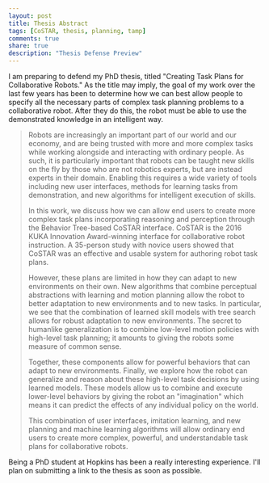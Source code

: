 ```yaml
---
layout: post
title: Thesis Abstract
tags: [CoSTAR, thesis, planning, tamp]
comments: true
share: true
description: "Thesis Defense Preview"
---
```


I am preparing to defend my PhD thesis, titled "Creating Task Plans for Collaborative Robots." As the title may imply, the goal of my work over the last few years has been to determine how we can best allow people to specify all the necessary parts of complex task planning problems to a collaborative robot. After they do this, the robot must be able to use the demonstrated knowledge in an intelligent way.

> Robots are increasingly an important part of our world and our economy, and are being trusted with more and more complex tasks while working alongside and interacting with ordinary people. As such, it is particularly important that robots can be taught new skills on the fly by those who are not robotics experts, but are instead experts in their domain. Enabling this requires a wide variety of tools including new user interfaces, methods for learning tasks from demonstration, and new algorithms for intelligent execution of skills. 
>
> In this work, we discuss how we can allow end users to create more complex task plans incorporating reasoning and perception through the Behavior Tree-based CoSTAR interface. CoSTAR is the 2016 KUKA Innovation Award-winning interface for collaborative robot instruction. A 35-person study with novice users showed that CoSTAR was an effective and usable system for authoring robot task plans. 
>
> However, these plans are limited in how they can adapt to new environments on their own. New algorithms that combine perceptual abstractions with learning and motion planning allow the robot to better adaptation to new environments and to new tasks. In particular, we see that the combination of learned skill models with tree search allows for robust adaptation to new environments. The secret to humanlike generalization is to combine low-level motion policies with high-level task planning; it amounts to giving the robots some measure of common sense. 
>
> Together, these components allow for powerful behaviors that can adapt to new environments. Finally, we explore how the robot can generalize and reason about these high-level task decisions by using learned models. These models allow us to combine and execute lower-level behaviors by giving the robot an "imagination" which means it can predict the effects of any individual policy on the world. 
>
> This combination of user interfaces, imitation learning, and new planning and machine learning algorithms will allow ordinary end users to create more complex, powerful, and understandable task plans for collaborative robots. 

Being a PhD student at Hopkins has been a really interesting experience. I'll plan on submitting a link to the thesis as soon as possible.

